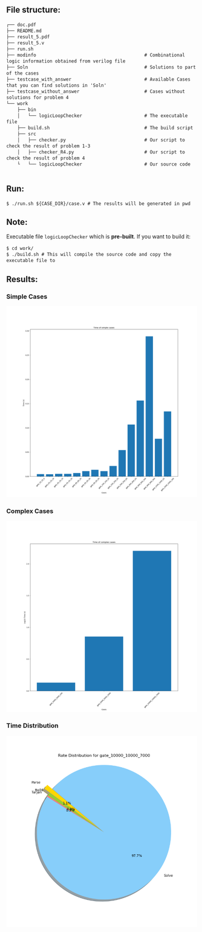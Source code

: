## File structure:
```                                                                                  
┌── doc.pdf                                                                             
├── README.md                                                                                         
├── result_5.pdf                                                                                   
├── result_5.v                                                                                     
├── run.sh
├── modinfo                                        # Combinational logic information obtained from verilog file
├── Soln                                           # Solutions to part of the cases
├── testcase_with_answer                           # Available Cases that you can find solutions in 'Soln'
├── testcase_without_answer                        # Cases without solutions for problem 4
└── work                                                                                           
    ├── bin                                                                                        
    │   └── logicLoopChecker                       # The executable file                           
    ├── build.sh                                   # The build script                                                 
    ├── src                                                                                        
    │   ├── checker.py                             # Our script to check the result of problem 1-3   
    │   ├── checker_R4.py                          # Our script to check the result of problem 4        
    └   └── logicLoopChecker                       # Our source code                               
                                                                                 
```


## Run:

```
$ ./run.sh ${CASE_DIR}/case.v # The results will be generated in pwd
 ```

## Note:

Executable file `logicLoopChecker` which is **pre-built**. If you want to build it:

```
$ cd work/
$ ./build.sh # This will compile the source code and copy the executable file to
```

## Results:

### Simple Cases
![Simple Cases](./pictures/simple_cases.png)

### Complex Cases
![Complex Cases](./pictures/complex_cases.png)

### Time Distribution
![Time Distribution](./pictures/rate_distribution.png)

